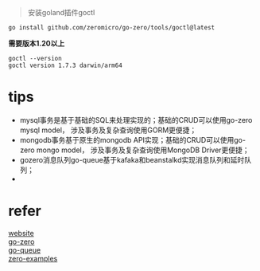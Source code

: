 >安装goland插件goctl

```
go install github.com/zeromicro/go-zero/tools/goctl@latest
```
**需要版本1.20以上**


```
goctl --version
goctl version 1.7.3 darwin/arm64
```

# tips

* mysql事务是基于基础的SQL来处理实现的；基础的CRUD可以使用go-zero mysql model， 涉及事务及复杂查询使用GORM更便捷；
* mongodb事务基于原生的mongodb API实现；基础的CRUD可以使用go-zero mongo model， 涉及事务及复杂查询使用MongoDB Driver更便捷；
* gozero消息队列go-queue基于kafaka和beanstalkd实现消息队列和延时队列；
* 


# refer
[website](https://go-zero.dev/)  
[go-zero](https://github.com/zeromicro/go-zero)    
[go-queue](https://github.com/Donaldhan/go-queue)  
[zero-examples](https://github.com/Donaldhan/zero-examples)    